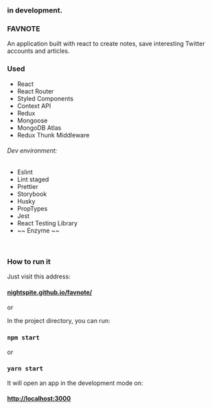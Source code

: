 ### in development.

### FAVNOTE

An application built with react to create notes, save interesting Twitter accounts and articles.

### Used

- React
- React Router
- Styled Components
- Context API
- Redux
- Mongoose
- MongoDB Atlas
- Redux Thunk Middleware

###### Dev environment:

- Eslint
- Lint staged
- Prettier
- Storybook
- Husky
- PropTypes
- Jest
- React Testing Library
- ~~ Enzyme ~~

<br>

### How to run it

Just visit this address:

#### [nightspite.github.io/favnote/](nightspite.github.io/favnote/)

or

In the project directory, you can run: <br>

### `npm start`

or

### `yarn start`

It will open an app in the development mode on:

#### [http://localhost:3000](http://localhost:3000)
